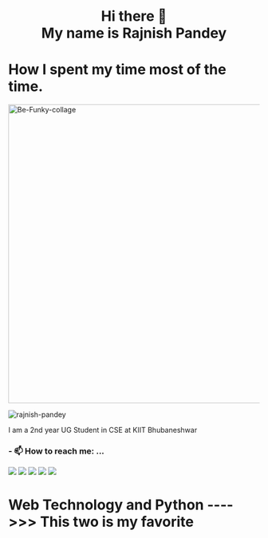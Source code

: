 <h1 align="center">Hi there 👋 <br>
  My name is Rajnish Pandey </h1>
  
<h1>How I spent my time most of the time.</h1>
<a href="https://ibb.co/Jd61M0P"><img width="600" height="600" src="https://i.ibb.co/KG4P3RH/Be-Funky-collage.jpg" alt="Be-Funky-collage" border="0"></a>
  
<p align="left"> <img src="https://komarev.com/ghpvc/?username=rajnsih-pandey&label=Profile%20views&color=0e75b6&style=flat" alt="rajnish-pandey"/> </p>

I am a 2nd year UG Student in CSE at KIIT Bhubaneshwar

### - 📫 How to reach me: ...

   <a href="https://www.instagram.com/rajnish_038/"><img src="https://img.icons8.com/color/48/000000/instagram-new--v2.png"></a>
   <a class="footer-link" href="https://linkedin.com/in/rajnish-pandey-5491081a5/"><img src="https://img.icons8.com/color/48/fa314a/linkedin.png"/></a>
   <a class="footer-link" href="https://twitter.com/rajnish_038"><img src="https://img.icons8.com/color/48/000000/twitter--v2.png"/></a>
   <a class="footer-link" href="https://facebook.com/rk1234rk/"><img src="https://img.icons8.com/color/48/000000/facebook-circled--v5.png"/></a>
   <a class="footer-link" href="https://github.com/rajnish-pandey"><img src="https://img.icons8.com/fluent-systems-filled/48/000000/github.png"/></a>

<h1> Web Technology and Python ---->>> This two is my favorite </h1>
<!--
**rajnish-pandey/rajnish-pandey** is a ✨ _special_ ✨ repository because its `README.md` (this file) appears on your GitHub profile.


- 😄 Pronouns: ...
- ⚡ Fun fact: ...
-->
